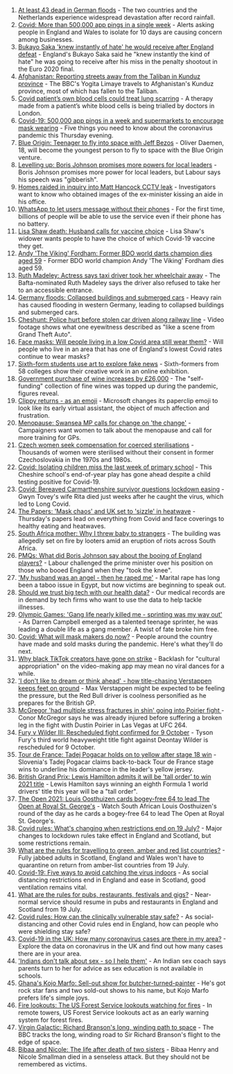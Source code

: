 1. [At least 43 dead in German floods](https://www.bbc.co.uk/news/world-europe-57846200) - The two countries and the Netherlands experience widespread devastation after record rainfall.
2. [Covid: More than 500,000 app pings in a single week](https://www.bbc.co.uk/news/uk-57854999) - Alerts asking people in England and Wales to isolate for 10 days are causing concern among businesses.
3. [Bukayo Saka 'knew instantly of hate' he would receive after England defeat](https://www.bbc.co.uk/sport/football/57855251) - England's Bukayo Saka said he "knew instantly the kind of hate" he was going to receive after his miss in the penalty shootout in the Euro 2020 final.
4. [Afghanistan: Reporting streets away from the Taliban in Kunduz province](https://www.bbc.co.uk/news/world-asia-57841719) - The BBC's Yogita Limaye travels to Afghanistan's Kunduz province, most of which has fallen to the Taliban.
5. [Covid patient’s own blood cells could treat lung scarring](https://www.bbc.co.uk/news/uk-57837432) - A therapy made from a patient’s white blood cells is being trialled by doctors in London.
6. [Covid-19: 500,000 app pings in a week and supermarkets to encourage mask wearing](https://www.bbc.co.uk/news/uk-57852683) - Five things you need to know about the coronavirus pandemic this Thursday evening.
7. [Blue Origin: Teenager to fly into space with Jeff Bezos](https://www.bbc.co.uk/news/world-us-canada-57855650) - Oliver Daemen, 18, will become the youngest person to fly to space with the Blue Origin venture.
8. [Levelling up: Boris Johnson promises more powers for local leaders](https://www.bbc.co.uk/news/uk-politics-57844084) - Boris Johnson promises more power for local leaders, but Labour says his speech was "gibberish".
9. [Homes raided in inquiry into Matt Hancock CCTV leak](https://www.bbc.co.uk/news/uk-politics-57853164) - Investigators want to know who obtained images of the ex-minister kissing an aide in his office.
10. [WhatsApp to let users message without their phones](https://www.bbc.co.uk/news/technology-57849883) - For the first time, billions of people will be able to use the service even if their phone has no battery.
11. [Lisa Shaw death: Husband calls for vaccine choice](https://www.bbc.co.uk/news/uk-england-tyne-57848367) - Lisa Shaw's widower wants people to have the choice of which Covid-19 vaccine they get.
12. [Andy 'The Viking' Fordham: Former BDO world darts champion dies aged 59](https://www.bbc.co.uk/sport/darts/57856227) - Former BDO world champion Andy 'The Viking' Fordham dies aged 59.
13. [Ruth Madeley: Actress says taxi driver took her wheelchair away](https://www.bbc.co.uk/news/entertainment-arts-57838553) - The Bafta-nominated Ruth Madeley says the driver also refused to take her to an accessible entrance.
14. [Germany floods: Collapsed buildings and submerged cars](https://www.bbc.co.uk/news/world-europe-57849078) - Heavy rain has caused flooding in western Germany, leading to collapsed buildings and submerged cars.
15. [Cheshunt: Police hurt before stolen car driven along railway line](https://www.bbc.co.uk/news/uk-england-beds-bucks-herts-57849890) - Video footage shows what one eyewitness described as "like a scene from Grand Theft Auto".
16. [Face masks: Will people living in a low Covid area still wear them?](https://www.bbc.co.uk/news/uk-england-norfolk-57848687) - Will people who live in an area that has one of England's lowest Covid rates continue to wear masks?
17. [Sixth-form students use art to explore fake news](https://www.bbc.co.uk/news/in-pictures-57812031) - Sixth-formers from 58 colleges show their creative work in an online exhibition.
18. [Government purchase of wine increases by £26,000](https://www.bbc.co.uk/news/uk-politics-57848267) - The "self-funding" collection of fine wines was topped up during the pandemic, figures reveal.
19. [Clippy returns - as an emoji](https://www.bbc.co.uk/news/technology-57849880) - Microsoft changes its paperclip emoji to look like its early virtual assistant, the object of much affection and frustration.
20. [Menopause: Swansea MP calls for change on 'the change'](https://www.bbc.co.uk/news/uk-wales-57838624) - Campaigners want women to talk about the menopause and call for more training for GPs.
21. [Czech women seek compensation for coerced sterilisations](https://www.bbc.co.uk/news/world-europe-57843624) - Thousands of women were sterilised without their consent in former Czechoslovakia in the 1970s and 1980s.
22. [Covid: Isolating children miss the last week of primary school](https://www.bbc.co.uk/news/uk-57837434) - This Cheshire school's end-of-year play has gone ahead despite a child testing positive for Covid-19.
23. [Covid: Bereaved Carmarthenshire survivor questions lockdown easing](https://www.bbc.co.uk/news/uk-wales-57838628) - Gwyn Tovey's wife Rita died just weeks after he caught the virus, which led to Long Covid.
24. [The Papers: 'Mask chaos' and UK set to 'sizzle' in heatwave](https://www.bbc.co.uk/news/blogs-the-papers-57844734) - Thursday's papers lead on everything from Covid and face coverings to healthy eating and heatwaves.
25. [South Africa mother: Why I threw baby to strangers](https://www.bbc.co.uk/news/world-africa-57843685) - The building was allegedly set on fire by looters amid an eruption of riots across South Africa.
26. [PMQs: What did Boris Johnson say about the booing of England players?](https://www.bbc.co.uk/news/57837572) - Labour challenged the prime minister over his position on those who booed England when they "took the knee".
27. ['My husband was an angel - then he raped me'](https://www.bbc.co.uk/news/world-middle-east-57694110) - Marital rape has long been a taboo issue in Egypt, but now victims are beginning to speak out.
28. [Should we trust big tech with our health data?](https://www.bbc.co.uk/news/business-57817804) - Our medical records are in demand by tech firms who want to use the data to help tackle illnesses.
29. [Olympic Games: 'Gang life nearly killed me - sprinting was my way out'](https://www.bbc.co.uk/sport/athletics/57656659) - As Darren Campbell emerged as a talented teenage sprinter, he was leading a double life as a gang member. A twist of fate broke him free.
30. [Covid: What will mask makers do now?](https://www.bbc.co.uk/news/newsbeat-57737666) - People around the country have made and sold masks during the pandemic. Here's what they'll do next.
31. [Why black TikTok creators have gone on strike](https://www.bbc.co.uk/news/world-us-canada-57841055) - Backlash for "cultural appropriation" on the video-making app may mean no viral dances for a while.
32. ['I don't like to dream or think ahead' - how title-chasing Verstappen keeps feet on ground](https://www.bbc.co.uk/sport/formula1/57856440) - Max Verstappen might be expected to be feeling the pressure, but the Red Bull driver is coolness personified as he prepares for the British GP.
33. [McGregor 'had multiple stress fractures in shin' going into Poirier fight ](https://www.bbc.co.uk/sport/mixed-martial-arts/57856435) - Conor McGregor says he was already injured before suffering a broken leg in the fight with Dustin Poirier in Las Vegas at UFC 264.
34. [Fury v Wilder III: Rescheduled fight confirmed for 9 October](https://www.bbc.co.uk/sport/boxing/57856232) - Tyson Fury's third world heavyweight title fight against Deontay Wilder is rescheduled for 9 October.
35. [Tour de France: Tadej Pogacar holds on to yellow after stage 18 win](https://www.bbc.co.uk/sport/cycling/57855533) - Slovenia's Tadej Pogacar claims back-to-back Tour de France stage wins to underline his dominance in the leader's yellow jersey.
36. [British Grand Prix: Lewis Hamilton admits it will be 'tall order' to win 2021 title](https://www.bbc.co.uk/sport/formula1/57856947) - Lewis Hamilton says winning an eighth Formula 1 world drivers' title this year will be a "tall order".
37. [The Open 2021: Louis Oosthuizen cards bogey-free 64 to lead The Open at Royal St. George's](https://www.bbc.co.uk/sport/av/golf/57857953) - Watch South African Louis Oosthuizen's round of the day as he cards a bogey-free 64 to lead The Open at Royal St. George's.
38. [Covid rules: What's changing when restrictions end on 19 July?](https://www.bbc.co.uk/news/explainers-52530518) - Major changes to lockdown rules take effect in England and Scotland, but some restrictions remain.
39. [What are the rules for travelling to green, amber and red list countries?](https://www.bbc.co.uk/news/explainers-52544307) - Fully jabbed adults in Scotland, England and Wales won't have to quarantine on return from amber-list countries from 19 July.
40. [Covid-19: Five ways to avoid catching the virus indoors](https://www.bbc.co.uk/news/explainers-53917432) - As social distancing restrictions end in England and ease in Scotland, good ventilation remains vital.
41. [What are the rules for pubs, restaurants, festivals and gigs?](https://www.bbc.co.uk/news/business-52977388) - Near-normal service should resume in pubs and restaurants in England and Scotland from 19 July.
42. [Covid rules: How can the clinically vulnerable stay safe?](https://www.bbc.co.uk/news/health-51997151) - As social-distancing and other Covid rules end in England, how can people who were shielding stay safe?
43. [Covid-19 in the UK: How many coronavirus cases are there in my area?](https://www.bbc.co.uk/news/uk-51768274) - Explore the data on coronavirus in the UK and find out how many cases there are in your area.
44. ['Indians don't talk about sex - so I help them'](https://www.bbc.co.uk/news/stories-56838660) - An Indian sex coach says parents turn to her for advice as sex education is not available in schools.
45. [Ghana's Kojo Marfo: Sell-out show for butcher-turned-painter](https://www.bbc.co.uk/news/world-africa-57553149) - He's got rock star fans and two sold-out shows to his name, but Kojo Marfo prefers life's simple joys.
46. [Fire lookouts: The US Forest Service lookouts watching for fires](https://www.bbc.co.uk/news/world-us-canada-57626403) - In remote towers, US Forest Service lookouts act as an early warning system for forest fires.
47. [Virgin Galactic: Richard Branson's long, winding path to space](https://www.bbc.co.uk/news/science-environment-57798167) - The BBC tracks the long, winding road to Sir Richard Branson's flight to the edge of space.
48. [Bibaa and Nicole: The life after death of two sisters](https://www.bbc.co.uk/news/uk-england-london-57679755) - Bibaa Henry and Nicole Smallman died in a senseless attack. But they should not be remembered as victims.
